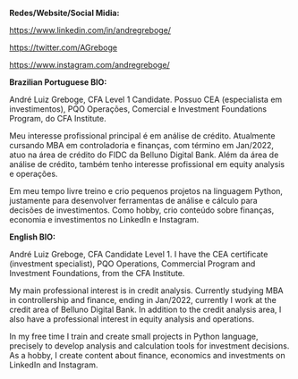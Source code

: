 <b>Redes/Website/Social Midia:</b>


https://www.linkedin.com/in/andregreboge/

https://twitter.com/AGreboge

https://www.instagram.com/andregreboge/


<b>Brazilian Portuguese BIO:</b>

André Luiz Greboge, CFA Level 1 Candidate. Possuo CEA (especialista em investimentos), PQO Operações, Comercial e Investment Foundations Program, do CFA Institute.

Meu interesse profissional principal é em análise de crédito. Atualmente cursando MBA em controladoria e finanças, com término em Jan/2022, atuo na área de crédito do FIDC da Belluno Digital Bank. Além da área de análise de crédito, também tenho interesse profissional em equity analysis e operações.

Em meu tempo livre treino e crio pequenos projetos na linguagem Python, justamente para desenvolver ferramentas de análise e cálculo para decisões de investimentos.
Como hobby, crio conteúdo sobre finanças, economia e investimentos no LinkedIn e Instagram.


<b>English BIO:</b>

André Luiz Greboge, CFA Candidate Level 1. I have the CEA certificate (investment specialist), PQO Operations, Commercial Program and Investment Foundations, from the CFA Institute.

My main professional interest is in credit analysis. Currently studying MBA in controllership and finance, ending in Jan/2022, currently I work at the credit area of Belluno Digital Bank. In addition to the credit analysis area, I also have a professional interest in equity analysis and operations.

In my free time I train and create small projects in Python language, precisely to develop analysis and calculation tools for investment decisions.
As a hobby, I create content about finance, economics and investments on LinkedIn and Instagram.



<!---
andreluizgreboge/andreluizgreboge is a ✨ special ✨ repository because its `README.md` (this file) appears on your GitHub profile.
You can click the Preview link to take a look at your changes.
--->
